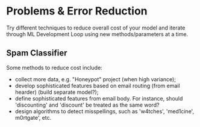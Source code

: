 # Problems & Error Reduction

Try different techniques to reduce overall cost of your model and iterate through ML Development Loop using new methods/parameters at a time.

## Spam Classifier

Some methods to reduce cost include:

- collect more data, e.g. "Honeypot" project (when high variance);
- develop sophisticated features based on email routing (from email hearder) (build separate model?);
- define sophisticated features from email body. For instance, should 'discounting' and 'discount' be treated as the same word?
- design algorithms to detect misspellings, such as 'w4tches', 'med1cine', m0rtgate', etc.
